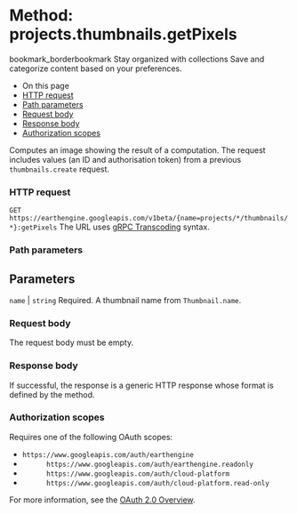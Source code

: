  
#  Method: projects.thumbnails.getPixels 
bookmark_borderbookmark Stay organized with collections  Save and categorize content based on your preferences. 
  * On this page
  * [HTTP request](https://developers.google.com/earth-engine/reference/rest/v1beta/projects.thumbnails/getPixels#http-request)
  * [Path parameters](https://developers.google.com/earth-engine/reference/rest/v1beta/projects.thumbnails/getPixels#path-parameters)
  * [Request body](https://developers.google.com/earth-engine/reference/rest/v1beta/projects.thumbnails/getPixels#request-body)
  * [Response body](https://developers.google.com/earth-engine/reference/rest/v1beta/projects.thumbnails/getPixels#response-body)
  * [Authorization scopes](https://developers.google.com/earth-engine/reference/rest/v1beta/projects.thumbnails/getPixels#authorization-scopes)


Computes an image showing the result of a computation. The request includes values (an ID and authorisation token) from a previous `thumbnails.create` request.
### HTTP request
`GET https://earthengine.googleapis.com/v1beta/{name=projects/*/thumbnails/*}:getPixels`
The URL uses [gRPC Transcoding](https://google.aip.dev/127) syntax.
### Path parameters
Parameters  
---  
`name` |  `string` Required. A thumbnail name from `Thumbnail.name`.  
### Request body
The request body must be empty.
### Response body
If successful, the response is a generic HTTP response whose format is defined by the method.
### Authorization scopes
Requires one of the following OAuth scopes:
  * `https://www.googleapis.com/auth/earthengine`
  * `      https://www.googleapis.com/auth/earthengine.readonly`
  * `      https://www.googleapis.com/auth/cloud-platform`
  * `      https://www.googleapis.com/auth/cloud-platform.read-only`


For more information, see the [OAuth 2.0 Overview](https://developers.google.com/identity/protocols/OAuth2).
